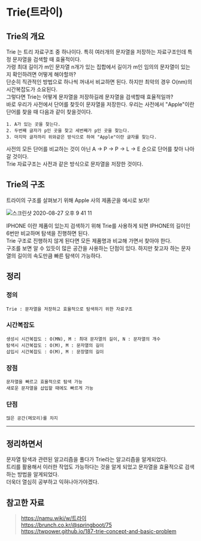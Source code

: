 # Trie(트라이)

## Trie의 개요
Trie 는 트리 자료구조 중 하나이다. 특히 여러개의 문자열을 저장하는 자료구조인데 특정 문자열을 검색할 때 효율적이다.   
가령 최대 길이가 m인 문자열 n개가 있는 집합에서 길이가 m인 임의의 문자열이 있는지 확인하려면 어떻게 해야할까?   
단순히 직관적인 방법으로 하나씩 꺼내서 비교하면 된다. 하지만 최악의 경우 O(nm)의 시간복잡도가 소요된다.   
그렇다면 Trie는 어떻게 문자열을 저장하길레 문자열을 검색할때 효율적일까?   
바로 우리가 사전에서 단어를 찾듯이 문자열을 저장한다. 우리는 사전에서 "Apple"이란 단어를 찾을 때 다음과 같이 찾을것이다.   

    1. A가 있는 곳을 찾는다.   
    2. 두번째 글자가 p인 곳을 찾고 세번째가 p인 곳을 찾는다. 
    3. 마지막 글자까리 위와같은 방식으로 하여 "Apple"이란 글자를 찾는다.   

사전의 모든 단어를 비교하는 것이 아닌 A -> P -> P -> L -> E 순으로 단어를 찾아 나아갈 것이다.   
Trie 자료구조는 사전과 같은 방식으로 문자열을 저장한 것이다.  

## Trie의 구조

트라이의 구조를 살펴보기 위해 Apple 사의 제품군을 예시로 보자!

![스크린샷 2020-08-27 오후 9 41 11](https://user-images.githubusercontent.com/44546283/91443268-11466100-e8ae-11ea-9a78-d8d378a31a57.png)

IPHONE 이란 제품이 있는지 검색하기 위해 Trie를 사용하게 되면 IPHONE의 길이인 6번만 비교하며 탐색을 진행하면 된다.  
Trie 구조로 진행하지 않게 된다면 모든 제품명과 비교해 가면서 찾아야 한다.   
구조를 보면 알 수 있듯이 많은 공간을 사용하는 단점이 있다. 하지만 찾고자 하는 문자열의 길이의 속도만큼 빠른 탐색이 가능하다.   


## 정리 

### 정의 
    Trie : 문자열을 저장하고 효율적으로 탐색하기 위한 자료구조  

### 시간복잡도
    생성시 시간복잡도 : O(MN), M : 최대 문자열의 길이, N : 문자열의 개수
    탐색시 시간복잡도 : O(M), M : 문자열의 길이 
    삽입시 시간복잡도 : O(M), M : 문장열의 길이


### 장점 
    문자열을 빠르고 효율적으로 탐색 가능   
    새로운 문자열을 삽입할 때에도 빠르게 가능  

### 단점 
    많은 공간(메모리)를 차지

**** 

## 정리하면서 

문자열 탐색과 관련된 알고리즘을 풀다가 Trie라는 알고리즘을 알게되었다.    
트리를 활용해서 이러한 작업도 가능하다는 것을 알게 되었고 문자열을 효율적으로 검색하는 방법을 알게되었다.  
더욱더 열심히 공부하고 익혀나아가야겠다.   


## 참고한 자료  
> https://namu.wiki/w/트라이   
> https://brunch.co.kr/@springboot/75   
> https://twpower.github.io/187-trie-concept-and-basic-problem  

